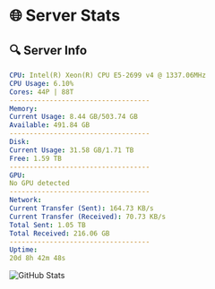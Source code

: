 # 🌐 Server Stats
## 🔍 Server Info
```yaml
CPU: Intel(R) Xeon(R) CPU E5-2699 v4 @ 1337.06MHz
CPU Usage: 6.10%
Cores: 44P | 88T
-----------------------------------
Memory:
Current Usage: 8.44 GB/503.74 GB
Available: 491.84 GB
-----------------------------------
Disk:
Current Usage: 31.58 GB/1.71 TB
Free: 1.59 TB
-----------------------------------
GPU:
No GPU detected
-----------------------------------
Network:
Current Transfer (Sent): 164.73 KB/s
Current Transfer (Received): 70.73 KB/s
Total Sent: 1.05 TB
Total Received: 216.06 GB
-----------------------------------
Uptime:
20d 8h 42m 48s
```
![GitHub Stats](https://img.shields.io/badge/Updated-2025-05-10_01:51:36-blue)